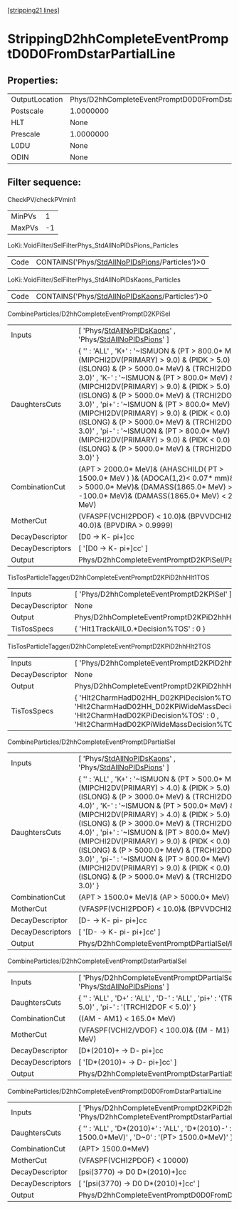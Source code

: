 [[stripping21 lines]](./stripping21-index)

# StrippingD2hhCompleteEventPromptD0D0FromDstarPartialLine

## Properties:

|                |                                                                |
|----------------|----------------------------------------------------------------|
| OutputLocation | Phys/D2hhCompleteEventPromptD0D0FromDstarPartialLine/Particles |
| Postscale      | 1.0000000                                                      |
| HLT            | None                                                           |
| Prescale       | 1.0000000                                                      |
| L0DU           | None                                                           |
| ODIN           | None                                                           |

## Filter sequence:

CheckPV/checkPVmin1

|        |     |
|--------|-----|
| MinPVs | 1   |
| MaxPVs | -1  |

LoKi::VoidFilter/SelFilterPhys_StdAllNoPIDsPions_Particles

|      |                                                                                                    |
|------|----------------------------------------------------------------------------------------------------|
| Code | CONTAINS('Phys/[StdAllNoPIDsPions](./stripping21-commonparticles-stdallnopidspions)/Particles')\>0 |

LoKi::VoidFilter/SelFilterPhys_StdAllNoPIDsKaons_Particles

|      |                                                                                                    |
|------|----------------------------------------------------------------------------------------------------|
| Code | CONTAINS('Phys/[StdAllNoPIDsKaons](./stripping21-commonparticles-stdallnopidskaons)/Particles')\>0 |

CombineParticles/D2hhCompleteEventPromptD2KPiSel

|                  |                                                                                                                                                                                                                                                                                                                                                                                                                                                                                                                                                                                                      |
|------------------|------------------------------------------------------------------------------------------------------------------------------------------------------------------------------------------------------------------------------------------------------------------------------------------------------------------------------------------------------------------------------------------------------------------------------------------------------------------------------------------------------------------------------------------------------------------------------------------------------|
| Inputs           | [ 'Phys/[StdAllNoPIDsKaons](./stripping21-commonparticles-stdallnopidskaons)' , 'Phys/[StdAllNoPIDsPions](./stripping21-commonparticles-stdallnopidspions)' ]                                                                                                                                                                                                                                                                                                                                                                                                                                      |
| DaughtersCuts    | { '' : 'ALL' , 'K+' : '~ISMUON & (PT \> 800.0\* MeV) & (MIPCHI2DV(PRIMARY) \> 9.0) & (PIDK \> 5.0) & (ISLONG) & (P \> 5000.0\* MeV) & (TRCHI2DOF \< 3.0)' , 'K-' : '~ISMUON & (PT \> 800.0\* MeV) & (MIPCHI2DV(PRIMARY) \> 9.0) & (PIDK \> 5.0) & (ISLONG) & (P \> 5000.0\* MeV) & (TRCHI2DOF \< 3.0)' , 'pi+' : '~ISMUON & (PT \> 800.0\* MeV) & (MIPCHI2DV(PRIMARY) \> 9.0) & (PIDK \< 0.0) & (ISLONG) & (P \> 5000.0\* MeV) & (TRCHI2DOF \< 3.0)' , 'pi-' : '~ISMUON & (PT \> 800.0\* MeV) & (MIPCHI2DV(PRIMARY) \> 9.0) & (PIDK \< 0.0) & (ISLONG) & (P \> 5000.0\* MeV) & (TRCHI2DOF \< 3.0)' } |
| CombinationCut   | (APT \> 2000.0\* MeV)& (AHASCHILD( PT \> 1500.0\* MeV ) )& (ADOCA(1,2)\< 0.07\* mm)& (AP \> 5000.0\* MeV)& (DAMASS(1865.0\* MeV) \> -100.0\* MeV)& (DAMASS(1865.0\* MeV) \< 200.0\* MeV)                                                                                                                                                                                                                                                                                                                                                                                                             |
| MotherCut        | (VFASPF(VCHI2PDOF) \< 10.0)& (BPVVDCHI2 \> 40.0)& (BPVDIRA \> 0.9999)                                                                                                                                                                                                                                                                                                                                                                                                                                                                                                                                |
| DecayDescriptor  | [D0 -\> K- pi+]cc                                                                                                                                                                                                                                                                                                                                                                                                                                                                                                                                                                                  |
| DecayDescriptors | [ '[D0 -\> K- pi+]cc' ]                                                                                                                                                                                                                                                                                                                                                                                                                                                                                                                                                                          |
| Output           | Phys/D2hhCompleteEventPromptD2KPiSel/Particles                                                                                                                                                                                                                                                                                                                                                                                                                                                                                                                                                       |

TisTosParticleTagger/D2hhCompleteEventPromptD2KPiD2hhHlt1TOS

|                 |                                                        |
|-----------------|--------------------------------------------------------|
| Inputs          | [ 'Phys/D2hhCompleteEventPromptD2KPiSel' ]           |
| DecayDescriptor | None                                                   |
| Output          | Phys/D2hhCompleteEventPromptD2KPiD2hhHlt1TOS/Particles |
| TisTosSpecs     | { 'Hlt1TrackAllL0.\*Decision%TOS' : 0 }                |

TisTosParticleTagger/D2hhCompleteEventPromptD2KPiD2hhHlt2TOS

|                 |                                                                                                                                                                                           |
|-----------------|-------------------------------------------------------------------------------------------------------------------------------------------------------------------------------------------|
| Inputs          | [ 'Phys/D2hhCompleteEventPromptD2KPiD2hhHlt1TOS' ]                                                                                                                                      |
| DecayDescriptor | None                                                                                                                                                                                      |
| Output          | Phys/D2hhCompleteEventPromptD2KPiD2hhHlt2TOS/Particles                                                                                                                                    |
| TisTosSpecs     | { 'Hlt2CharmHadD02HH_D02KPiDecision%TOS' : 0 , 'Hlt2CharmHadD02HH_D02KPiWideMassDecision%TOS' : 0 , 'Hlt2CharmHadD02KPiDecision%TOS' : 0 , 'Hlt2CharmHadD02KPiWideMassDecision%TOS' : 0 } |

CombineParticles/D2hhCompleteEventPromptDPartialSel

|                  |                                                                                                                                                                                                                                                                                                                                                                                                                                                                                                                                                                                                      |
|------------------|------------------------------------------------------------------------------------------------------------------------------------------------------------------------------------------------------------------------------------------------------------------------------------------------------------------------------------------------------------------------------------------------------------------------------------------------------------------------------------------------------------------------------------------------------------------------------------------------------|
| Inputs           | [ 'Phys/[StdAllNoPIDsKaons](./stripping21-commonparticles-stdallnopidskaons)' , 'Phys/[StdAllNoPIDsPions](./stripping21-commonparticles-stdallnopidspions)' ]                                                                                                                                                                                                                                                                                                                                                                                                                                      |
| DaughtersCuts    | { '' : 'ALL' , 'K+' : '~ISMUON & (PT \> 500.0\* MeV) & (MIPCHI2DV(PRIMARY) \> 4.0) & (PIDK \> 5.0) & (ISLONG) & (P \> 3000.0\* MeV) & (TRCHI2DOF \< 4.0)' , 'K-' : '~ISMUON & (PT \> 500.0\* MeV) & (MIPCHI2DV(PRIMARY) \> 4.0) & (PIDK \> 5.0) & (ISLONG) & (P \> 3000.0\* MeV) & (TRCHI2DOF \< 4.0)' , 'pi+' : '~ISMUON & (PT \> 800.0\* MeV) & (MIPCHI2DV(PRIMARY) \> 9.0) & (PIDK \< 0.0) & (ISLONG) & (P \> 5000.0\* MeV) & (TRCHI2DOF \< 3.0)' , 'pi-' : '~ISMUON & (PT \> 800.0\* MeV) & (MIPCHI2DV(PRIMARY) \> 9.0) & (PIDK \< 0.0) & (ISLONG) & (P \> 5000.0\* MeV) & (TRCHI2DOF \< 3.0)' } |
| CombinationCut   | (APT \> 1500.0\* MeV)& (AP \> 5000.0\* MeV)                                                                                                                                                                                                                                                                                                                                                                                                                                                                                                                                                          |
| MotherCut        | (VFASPF(VCHI2PDOF) \< 10.0)& (BPVVDCHI2 \> 40.0)                                                                                                                                                                                                                                                                                                                                                                                                                                                                                                                                                     |
| DecayDescriptor  | [D- -\> K- pi- pi+]cc                                                                                                                                                                                                                                                                                                                                                                                                                                                                                                                                                                              |
| DecayDescriptors | [ '[D- -\> K- pi- pi+]cc' ]                                                                                                                                                                                                                                                                                                                                                                                                                                                                                                                                                                      |
| Output           | Phys/D2hhCompleteEventPromptDPartialSel/Particles                                                                                                                                                                                                                                                                                                                                                                                                                                                                                                                                                    |

CombineParticles/D2hhCompleteEventPromptDstarPartialSel

|                  |                                                                                                                               |
|------------------|-------------------------------------------------------------------------------------------------------------------------------|
| Inputs           | [ 'Phys/D2hhCompleteEventPromptDPartialSel' , 'Phys/[StdAllNoPIDsPions](./stripping21-commonparticles-stdallnopidspions)' ] |
| DaughtersCuts    | { '' : 'ALL' , 'D+' : 'ALL' , 'D-' : 'ALL' , 'pi+' : '(TRCHI2DOF \< 5.0)' , 'pi-' : '(TRCHI2DOF \< 5.0)' }                    |
| CombinationCut   | ((AM - AM1) \< 165.0\* MeV)                                                                                                   |
| MotherCut        | (VFASPF(VCHI2/VDOF) \< 100.0)& ((M - M1) \< 160.0\* MeV)                                                                      |
| DecayDescriptor  | [D\*(2010)+ -\> D- pi+]cc                                                                                                   |
| DecayDescriptors | [ '[D\*(2010)+ -\> D- pi+]cc' ]                                                                                           |
| Output           | Phys/D2hhCompleteEventPromptDstarPartialSel/Particles                                                                         |

CombineParticles/D2hhCompleteEventPromptD0D0FromDstarPartialLine

|                  |                                                                                                                           |
|------------------|---------------------------------------------------------------------------------------------------------------------------|
| Inputs           | [ 'Phys/D2hhCompleteEventPromptD2KPiD2hhHlt2TOS' , 'Phys/D2hhCompleteEventPromptDstarPartialSel' ]                      |
| DaughtersCuts    | { '' : 'ALL' , 'D\*(2010)+' : 'ALL' , 'D\*(2010)-' : 'ALL' , 'D0' : '(PT\> 1500.0\*MeV)' , 'D~0' : '(PT\> 1500.0\*MeV)' } |
| CombinationCut   | (APT\> 1500.0\*MeV)                                                                                                       |
| MotherCut        | (VFASPF(VCHI2PDOF) \< 10000)                                                                                              |
| DecayDescriptor  | [psi(3770) -\> D0 D\*(2010)+]cc                                                                                         |
| DecayDescriptors | [ '[psi(3770) -\> D0 D\*(2010)+]cc' ]                                                                                 |
| Output           | Phys/D2hhCompleteEventPromptD0D0FromDstarPartialLine/Particles                                                            |
